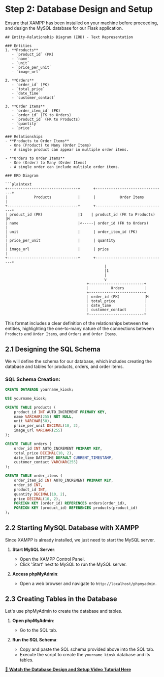 # Step 2: Database Design and Setup

Ensure that XAMPP has been installed on your machine before proceeding, and design the MySQL database for our Flask application.


```
## Entity-Relationship Diagram (ERD) - Text Representation

### Entities
1. **Products**
   - `product_id` (PK)
   - `name`
   - `unit`
   - `price_per_unit`
   - `image_url`

2. **Orders**
   - `order_id` (PK)
   - `total_price`
   - `date_time`
   - `customer_contact`

3. **Order Items**
   - `order_item_id` (PK)
   - `order_id` (FK to Orders)
   - `product_id` (FK to Products)
   - `quantity`
   - `price`

### Relationships
- **Products to Order Items**
  - One (Product) to Many (Order Items)
  - A single product can appear in multiple order items.

- **Orders to Order Items**
  - One (Order) to Many (Order Items)
  - A single order can include multiple order items.

### ERD Diagram

```plaintext
+--------------------------------+      +--------------------------------+
|            Products            |      |           Order Items          |
+--------------------------------+      +--------------------------------+
| product_id (PK)                |1    | product_id (FK to Products)    |M
| name                           |<-----| order_id (FK to Orders)        |
| unit                           |      | order_item_id (PK)             |
| price_per_unit                 |      | quantity                       |
| image_url                      |      | price                          |
+--------------------------------+      +--------------------------------+
                                             |
                                             |1
                                             |
                                             v
                                     +-------------------------+
                                     |          Orders         |
                                     +-------------------------+
                                     | order_id (PK)           |M
                                     | total_price             |
                                     | date_time               |
                                     | customer_contact        |
                                     +-------------------------+
```

This format includes a clear definition of the relationships between the entities, highlighting the one-to-many nature of the connections between `Products` and `Order Items`, and `Orders` and `Order Items`.
## 2.1 Designing the SQL Schema
We will define the schema for our database, which includes creating the database and tables for products, orders, and order items.

### SQL Schema Creation:

```sql
CREATE DATABASE yourname_kiosk;

USE yourname_kiosk;

CREATE TABLE products (
    product_id INT AUTO_INCREMENT PRIMARY KEY,
    name VARCHAR(255) NOT NULL,
    unit VARCHAR(50),
    price_per_unit DECIMAL(10, 2),
    image_url VARCHAR(255)
);

CREATE TABLE orders (
    order_id INT AUTO_INCREMENT PRIMARY KEY,
    total_price DECIMAL(10, 2),
    date_time DATETIME DEFAULT CURRENT_TIMESTAMP,
    customer_contact VARCHAR(255)
);

CREATE TABLE order_items (
    order_item_id INT AUTO_INCREMENT PRIMARY KEY,
    order_id INT,
    product_id INT,
    quantity DECIMAL(10, 2),
    price DECIMAL(10, 2),
    FOREIGN KEY (order_id) REFERENCES orders(order_id),
    FOREIGN KEY (product_id) REFERENCES products(product_id)
);
```

## 2.2 Starting MySQL Database with XAMPP
Since XAMPP is already installed, we just need to start the MySQL server.

1. **Start MySQL Server**:
   - Open the XAMPP Control Panel.
   - Click 'Start' next to MySQL to run the MySQL server.

2. **Access phpMyAdmin**:
   - Open a web browser and navigate to `http://localhost/phpmyadmin`.

## 2.3 Creating Tables in the Database
Let's use phpMyAdmin to create the database and tables.

1. **Open phpMyAdmin**:
   - Go to the SQL tab.

2. **Run the SQL Schema**:
   - Copy and paste the SQL schema provided above into the SQL tab.
   - Execute the script to create the `yourname_kiosk` database and its tables.

[🎥 **Watch the Database Design and Setup Video Tutorial Here**](https://www.example.com/video-tutorial)

